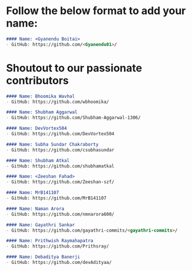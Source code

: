 # Follow the below format to add your name:

<!---copy from line 4 till line 7--->
```markdown
#### Name: <Gyanendu Boitai>
- GitHub: https://github.com/<Gyanendu01>/
```

# Shoutout to our passionate contributors

```markdown
#### Name: Bhoomika Wavhal
- GitHub: https://github.com/wbhoomika/
```

```markdown
#### Name: Shubham Aggarwal
- GitHub: https://github.com/Shubham-Aggarwal-1306/
```

```markdown
#### Name: DevVortex504
- GitHub: https://github.com/DevVortex504
```

```markdown
#### Name: Subha Sundar Chakraborty
- GitHub: https://github.com/csubhasundar
```

```markdown
#### Name: Shubham Atkal
- GitHub: https://github.com/shubhamatkal
```

```markdown
#### Name: <Zeeshan Fahad>
- GitHub: https://github.com/Zeeshan-szf/
```

```markdown
#### Name: MrB141107
- GitHub: https://github.com/MrB141107
```

```markdown
#### Name: Naman Arora
- GitHub: https://github.com/nmnarora600/
```

```markdown
#### Name: Gayathri Sankar
- GitHub: https://github.com/gayathri-commits/<gayathri-commits>/
```

```markdown
#### Name: Prithwish Raymahapatra
- GitHub: https://github.com/Prithsray/
```
```markdown
#### Name: Debaditya Banerji
- GitHub: https://github.com/devAdityaa/
```
